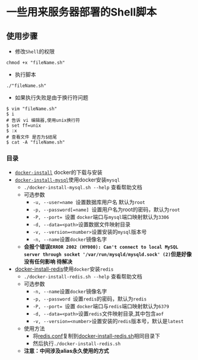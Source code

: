 # 一些用来服务器部署的Shell脚本
## 使用步骤
-   修改`Shell`的权限

```shell
chmod +x "fileName.sh"
```

-   执行脚本

```shell
./"fileName.sh"
```

- 如果执行失败是由于换行符问题

```shell
$ vim "fileName.sh"
$ i
# 告诉 vi 编辑器,使用unix换行符
$ set ff=unix
$ :x
# 查看文件 是否为$结尾
$ cat -A "fileName.sh"
```

### 目录

-   [`docker-install`](shell/docker-install.sh) docker的下载与安装
-   [`docker-install-mysql`](shell/docker-install-mysql.sh)使用docker安装`mysql`
    -   `./docker-install-mysql.sh --help` 查看帮助文档
    -   可选参数
        -   `-u, --user=name `设置数据库用户名 默认为`root`
        -   `-p, --password[=name] `设置用户名为root的密码，默认为`root`
        -   `-P, --port= `设置 `docker`端口与`mysql`端口映射默认为`3306`
        -   `-d, --data=<path>`设置数据文件映射目录
        -   `-v, --version=<number>`设置安装的`mysql`版本号
        -   `-n, --name`设置`docker`镜像名字
    -   **会报个错误`ERROR 2002 (HY000): Can't connect to local MySQL server through socket '/var/run/mysqld/mysqld.sock' (2)`但是好像没有任何影响 待解决**
-   [docker-install-redis](shell/docker-install-redis.sh)使用`docker`安装`redis`
    -   `./docker-install-redis.sh --help` 查看帮助文档
    -   可选参数
        -   `-n, --name`设置`docker`镜像名字
        -   `-p, --password `设置`redis`的密码，默认为`redis`
        -   `-P, --port= `设置 `docker`端口与`redis`端口映射默认为`6379`
        -   `-d, --data=<path>`设置`redis`文件映射目录,其中包含`aof`
        -   `-v, --version=<number>`设置安装的`redis`版本号，默认是`latest`
    -   使用方法
        -   将[redis.conf](conf/redis.conf)复制到[docker-install-redis.sh](shell/docker-install-redis.sh)相同目录下
        -   然后执行`./docker-install-redis.sh`
    -   **注意：中间涉及alias永久使用的方式**

